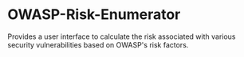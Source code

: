 # OWASP-Risk-Enumerator
Provides a user interface to calculate the risk associated with various security vulnerabilities based on OWASP's risk factors.
